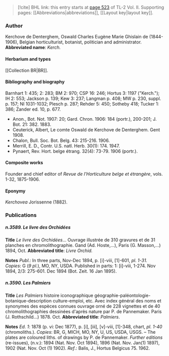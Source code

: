 > [!cite] BHL link: this entry starts at [page 523](https://www.biodiversitylibrary.org/page/33068765) of TL-2 Vol. II.
> Supporting pages: [[Abbreviations|abbreviations]], [[Layout key|layout key]].

### Author

Kerchove de Denterghem, Oswald Charles Eugène Marie Ghislain de (1844-1906), Belgian horticulturist, botanist, politician and administrator. 
**Abbreviated name**: *Kerch.*

#### Herbarium and types

[[Collection BR|BR]].

#### Bibliography and biography

Barnhart 1: 435; 2: 283; BM 2: 970; CSP 16: 246; Hortus 3: 1197 ("Kerch."); IH 2: 553; Jackson p. 139; Kew 3: 237; Langman p. 408; MW p. 230, suppl. p. 157; NI 1031-1032; Plesch p. 287; Rehder 5: 450; Sotheby 418; Tucker 1: 386; Zander ed. 10, p. 677.
- Anon., Bot. Not. 1907: 20; Gard. Chron. 1906: 184 (portr.), 200-201; J. Bot. 21: 382. 1883.
- Ceuterick, Albert, Le comte Oswald de Kerchove de Denterghem. Gent 1908.
- Chalon, Bull. Soc. Bot. Belg. 43: 215-216. 1906.
- Merrill, E. D., Contr. U.S. natl. Herb. 30(1): 174. 1947.
- Pynaert, Rev. Hort. belge étrang. 32(4): 73-79. 1906 (portr.).

#### Composite works

Founder and chief editor of *Revue de l'Horticulture belge et étrangère*, vols. 1-32, 1875-1906.

#### Eponymy

*Kerchovea* Jorissenne (1882).

### Publications

##### n.3589. Le livre des Orchidées

**Title**
*Le livre des Orchidées*... Ouvrage illustrée de 310 gravures et de 31 planches en chromolithographie. Gand (Ad. Hoste,...), Paris (G. Masson,...) 1894, Oct.
**Abbreviated title**: *Livre Orchid.*

**Notes**
*Publ*.: In three parts, Nov-Dec 1894, p. \[i\]-viii, \[1\]-601, *pl. 1-31. Copies*: G (*9 pl.*), MO, NY, USDA. Published in parts: 1: \[i\]-viii, 1-274. Nov 1894, 2/3: 275-601. Dec 1894 (Bot. Zeit. 16 Jan 1895).

##### n.3590. Les Palmiers

**Title**
*Les Palmiers* histoire iconographique géographie-paléontologie-botanique-description culture-emploi, etc. Avec index général des noms et synonymes des espèces connues ouvrage orné de 228 vignettes et de 40 chromolithographies dessinées d'après nature par P. de Pannemaker. Paris (J. Rothschild...) 1878. Oct.
**Abbreviated title**: *Palmiers*.

**Notes**
*Ed. 1*: 1878 (p. vi: Dec 1877), p. \[i\], \[iii\], \[v\]-viii, \[1\]-348, chart, *pl. 1-40* (chromoliths.).
*Copies*: BR, G, MICH, MO, NY, U, US, USDA, USGS. – The plates are coloured liths. of drawings by P. de Pannemaker.
*Further editions* (re-issues), (n.v.): 1894 (Nat. Nov. Oct 1894), 1896 (Nat. Nov. Jan(1) 1897), 1902 (Nat. Nov. Oct (1) 1902).
*Ref*.: Balis, J., Hortus Belgicus 75. 1962.

